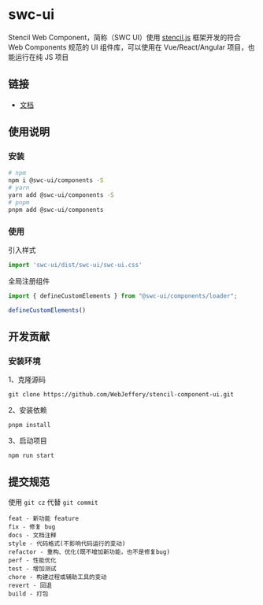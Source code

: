 # swc-ui

Stencil Web Component，简称（SWC UI）使用 [stencil.js](https://stenciljs.com/) 框架开发的符合 Web Components 规范的 UI 组件库，可以使用在 Vue/React/Angular 项目，也能运行在纯 JS 项目

## 链接

- [文档](https://github.com/WebJeffery/stencil-component-ui)


## 使用说明

### 安装

```bash
# npm
npm i @swc-ui/components -S
# yarn
yarn add @swc-ui/components -S
# pnpm
pnpm add @swc-ui/components
```

### 使用

引入样式
```js
import 'swc-ui/dist/swc-ui/swc-ui.css'
```

全局注册组件
```js
import { defineCustomElements } from "@swc-ui/components/loader";

defineCustomElements()
```


## 开发贡献

### 安装环境

1、克隆源码

```
git clone https://github.com/WebJeffery/stencil-component-ui.git
```

2、安装依赖

```shell
pnpm install
```

3、启动项目

```shell
npm run start
```

## 提交规范

使用 `git cz` 代替 `git commit`

```
feat - 新功能 feature
fix - 修复 bug
docs - 文档注释
style - 代码格式(不影响代码运行的变动)
refactor - 重构、优化(既不增加新功能，也不是修复bug)
perf - 性能优化
test - 增加测试
chore - 构建过程或辅助工具的变动
revert - 回退
build - 打包
```
